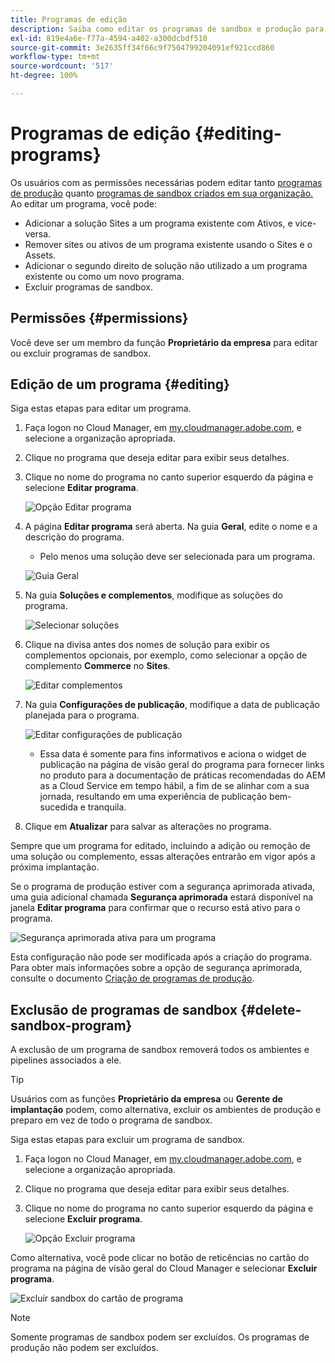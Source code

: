 ```yaml
---
title: Programas de edição
description: Saiba como editar os programas de sandbox e produção para ajustar as opções depois de criá-las.
exl-id: 819e4a6e-f77a-4594-a402-a300dcbdf510
source-git-commit: 3e2635ff34f66c9f7504799204091ef921ccd860
workflow-type: tm+mt
source-wordcount: '517'
ht-degree: 100%

---
```


# Programas de edição {#editing-programs}

Os usuários com as permissões necessárias podem editar tanto [programas de produção](creating-production-programs.md) quanto [programas de sandbox criados em sua organização.](creating-sandbox-programs.md) Ao editar um programa, você pode:

* Adicionar a solução Sites a um programa existente com Ativos, e vice-versa.
* Remover sites ou ativos de um programa existente usando o Sites e o Assets.
* Adicionar o segundo direito de solução não utilizado a um programa existente ou como um novo programa.
* Excluir programas de sandbox.

## Permissões {#permissions}

Você deve ser um membro da função **Proprietário da empresa** para editar ou excluir programas de sandbox.

## Edição de um programa {#editing}

Siga estas etapas para editar um programa.

1. Faça logon no Cloud Manager, em [my.cloudmanager.adobe.com](https://my.cloudmanager.adobe.com/), e selecione a organização apropriada.

1. Clique no programa que deseja editar para exibir seus detalhes.

1. Clique no nome do programa no canto superior esquerdo da página e selecione **Editar programa**.

   ![Opção Editar programa](assets/edit-program-overview.png)

1. A página **Editar programa** será aberta. Na guia **Geral**, edite o nome e a descrição do programa.

   * Pelo menos uma solução deve ser selecionada para um programa.

   ![Guia Geral](assets/edit-program-prod1.png)

1. Na guia **Soluções e complementos**, modifique as soluções do programa.

   ![Selecionar soluções](assets/edit-prg.png)

1. Clique na divisa antes dos nomes de solução para exibir os complementos opcionais, por exemplo, como selecionar a opção de complemento **Commerce** no **Sites**.

   ![Editar complementos](assets/edit-program-add-on.png)

1. Na guia **Configurações de publicação**, modifique a data de publicação planejada para o programa.

   ![Editar configurações de publicação](assets/edit-program-go-live.png)

   * Essa data é somente para fins informativos e aciona o widget de publicação na página de visão geral do programa para fornecer links no produto para a documentação de práticas recomendadas do AEM as a Cloud Service em tempo hábil, a fim de se alinhar com a sua jornada, resultando em uma experiência de publicação bem-sucedida e tranquila.

1. Clique em **Atualizar** para salvar as alterações no programa.

Sempre que um programa for editado, incluindo a adição ou remoção de uma solução ou complemento, essas alterações entrarão em vigor após a próxima implantação.

Se o programa de produção estiver com a segurança aprimorada ativada, uma guia adicional chamada **Segurança aprimorada** estará disponível na janela **Editar programa** para confirmar que o recurso está ativo para o programa.

![Segurança aprimorada ativa para um programa](assets/edit-program-enhanced.png)

Esta configuração não pode ser modificada após a criação do programa. Para obter mais informações sobre a opção de segurança aprimorada, consulte o documento [Criação de programas de produção](creating-production-programs.md).

## Exclusão de programas de sandbox {#delete-sandbox-program}

A exclusão de um programa de sandbox removerá todos os ambientes e pipelines associados a ele.

>[!TIP]
>
>Usuários com as funções **Proprietário da empresa** ou **Gerente de implantação** podem, como alternativa, excluir os ambientes de produção e preparo em vez de todo o programa de sandbox.

Siga estas etapas para excluir um programa de sandbox.

1. Faça logon no Cloud Manager, em [my.cloudmanager.adobe.com](https://my.cloudmanager.adobe.com/), e selecione a organização apropriada.

1. Clique no programa que deseja editar para exibir seus detalhes.

1. Clique no nome do programa no canto superior esquerdo da página e selecione **Excluir programa**.

   ![Opção Excluir programa](assets/delete-sandbox1.png)

Como alternativa, você pode clicar no botão de reticências no cartão do programa na página de visão geral do Cloud Manager e selecionar **Excluir programa**.

![Excluir sandbox do cartão de programa](assets/delete-sandbox2.png)

>[!NOTE]
>
>Somente programas de sandbox podem ser excluídos. Os programas de produção não podem ser excluídos.
